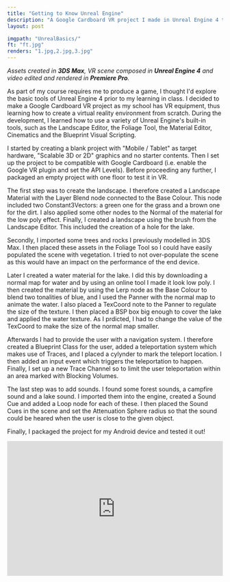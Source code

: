 ```yaml
---
title: "Getting to Know Unreal Engine"
description: "A Google Cardboard VR project I made in Unreal Engine 4 to getting used to the basics of this game engine."
layout: post

imgpath: "UnrealBasics/"
ft: "ft.jpg"
renders: "1.jpg,2.jpg,3.jpg"
---
```

*Assets created in **3DS Max**, VR scene composed in **Unreal Engine 4** and video edited and rendered in **Premiere Pro**.*

As part of my course requires me to produce a game, I thought I'd explore the basic tools of Unreal Engine 4 prior to my learning in class. I decided to make a Google Cardboard VR project as my school has VR equipment, thus learning how to create a virtual reality environment from scratch. During the development, I learned how to use a variety of Unreal Engine's built-in tools, such as the Landscape Editor, the Foliage Tool, the Material Editor, Cinematics and the Blueprint Visual Scripting.

I started by creating a blank project with "Mobile / Tablet" as target hardware, "Scalable 3D or 2D" graphics and no starter contents. Then I set up the project to be compatible with Google Cardboard (i.e. enable the Google VR plugin and set the API Levels). Before proceeding any further, I packaged an empty project with one floor to test it in VR.

The first step was to create the landscape. I therefore created a Landscape Material with the Layer Blend node connected to the Base Colour. This node included two Constant3Vectors: a green one for the grass and a brown one for the dirt. I also applied some other nodes to the Normal of the material for the low poly effect. Finally, I created a landscape using the brush from the Landscape Editor. This included the creation of a hole for the lake.

Secondly, I imported some trees and rocks I previously modelled in 3DS Max. I then placed these assets in the Foliage Tool so I could have easily populated the scene with vegetation. I tried to not over-populate the scene as this would have an impact on the performance of the end device.

Later I created a water material for the lake. I did this by downloading a normal map for water and by using an online tool I made it look low poly. I then created the material by using the Lerp node as the Base Colour to blend two tonalities of blue, and I used the Panner with the normal map to animate the water. I also placed a TexCoord note to the Panner to regulate the size of the texture. I then placed a BSP box big enough to cover the lake and applied the water texture. As I prdicted, I had to change the value of the TexCoord to make the size of the normal map smaller.

Afterwards I had to provide the user with a navigation system. I therefore created a Blueprint Class for the user, added a teleportation system which makes use of Traces, and I placed a cylynder to mark the teleport location. I then added an input event which triggers the teleportation to happen. Finally, I set up a new Trace Channel so to limit the user teleportation within an area marked with Blocking Volumes.

The last step was to add sounds. I found some forest sounds, a campfire sound and a lake sound. I imported them into the engine, created a Sound Cue and added a Loop node for each of these. I then placed the Sound Cues in the scene and set the Attenuation Sphere radius so that the sound could be heared when the user is close to the given object.

Finally, I packaged the project for my Android device and tested it out!

<iframe width="100%" height="315" src="https://www.youtube.com/embed/YvxGUpy1YLg" frameborder="0" allowfullscreen></iframe>
